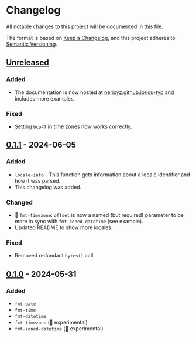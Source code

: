 # Changelog

<!-- markdownlint-configure-file { "no-duplicate-heading": { "siblings_only": true } } -->

All notable changes to this project will be documented in this file.

The format is based on [Keep a Changelog](https://keepachangelog.com/en/1.1.0/),
and this project adheres to [Semantic Versioning](https://semver.org/spec/v2.0.0.html).

<!--
Types of changes:
    - Added for new features.
    - Changed for changes in existing functionality.
    - Deprecated for soon-to-be removed features.
    - Removed for now removed features.
    - Fixed for any bug fixes.
    - Security in case of vulnerabilities.
-->

## [Unreleased]

### Added

- The documentation is now hosted at [nerixyz.github.io/icu-typ](https://nerixyz.github.io/icu-typ/) and includes more examples.

### Fixed

- Setting [`bcp47`](https://nerixyz.github.io/icu-typ/fmt-timezone/#bcp47) in time zones now works correctly.

## [0.1.1] - 2024-06-05

### Added

- `locale-info` - This function gets information about a locale identifier and how it was parsed.
- This changelog was added.

### Changed

- 🚧 `fmt-timezone`: `offset` is now a named (but required) parameter to be more in sync with `fmt-zoned-datetime` (see example).
- Updated README to show more locales.

### Fixed

- Removed redundant `bytes()` call

## [0.1.0] - 2024-05-31

### Added

- `fmt-date`
- `fmt-time`
- `fmt-datetime`
- `fmt-timezone` (🚧 experimental)
- `fmt-zoned-datetime` (🚧 experimental)

[unreleased]: https://github.com/Nerixyz/icu-typ/compare/v0.1.1...HEAD
[0.1.1]: https://github.com/Nerixyz/icu-typ/releases/tag/v0.1.0...v0.1.1
[0.1.0]: https://github.com/Nerixyz/icu-typ/releases/tag/v0.1.0
